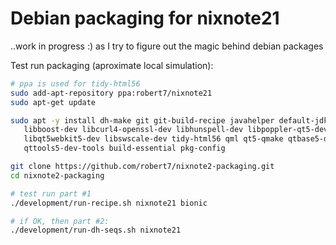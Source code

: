 # Debian packaging for nixnote21 

..work in progress :) as I try to figure out the magic behind debian packages

Test run packaging (aproximate local simulation):
```bash
# ppa is used for tidy-html56
sudo add-apt-repository ppa:robert7/nixnote21
sudo apt-get update

sudo apt -y install dh-make git git-build-recipe javahelper default-jdk \
   libboost-dev libcurl4-openssl-dev libhunspell-dev libpoppler-qt5-dev \
   libqt5webkit5-dev libswscale-dev tidy-html56 qml qt5-qmake qtbase5-dev \
   qttools5-dev-tools build-essential pkg-config

git clone https://github.com/robert7/nixnote2-packaging.git
cd nixnote2-packaging

# test run part #1
./development/run-recipe.sh nixnote21 bionic

# if OK, then part #2:
./development/run-dh-seqs.sh nixnote21
```

